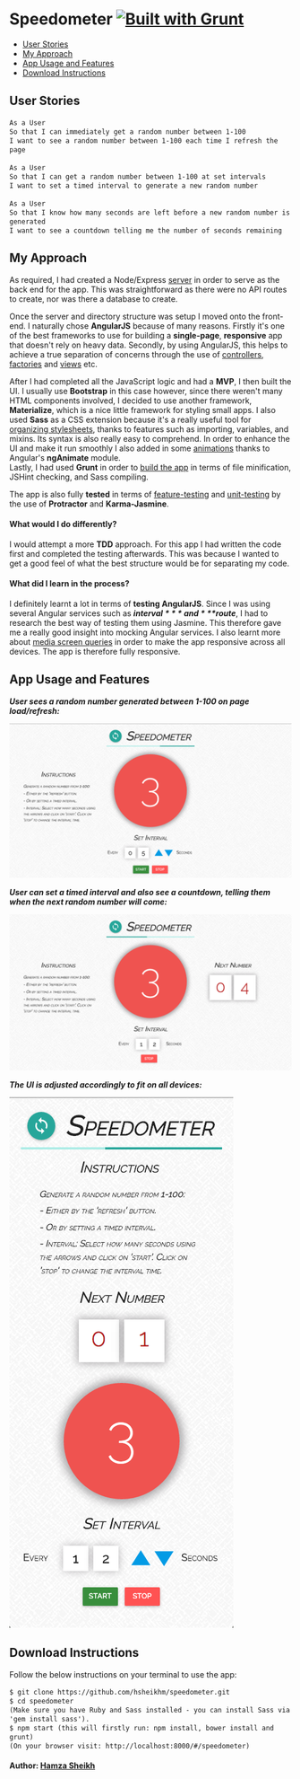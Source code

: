 # Speedometer [![Built with Grunt](https://cdn.gruntjs.com/builtwith.svg)](http://gruntjs.com/)

* [User Stories](#user-stories)
* [My Approach](#my-approach)
* [App Usage and Features](#app-usage-and-features)
* [Download Instructions](#download-instructions)

## User Stories

```
As a User
So that I can immediately get a random number between 1-100
I want to see a random number between 1-100 each time I refresh the page

As a User
So that I can get a random number between 1-100 at set intervals
I want to set a timed interval to generate a new random number

As a User
So that I know how many seconds are left before a new random number is generated
I want to see a countdown telling me the number of seconds remaining
```

## My Approach

As required, I had created a Node/Express [server](https://github.com/hsheikhm/speedometer/blob/master/server.js) in order to serve as the back end for the app. This was straightforward as there were no API routes to create, nor was there a database to create.

Once the server and directory structure was setup I moved onto the front-end. I naturally chose **AngularJS** because of many reasons. Firstly it's one of the best frameworks to use for building a **single-page**, **responsive** app that doesn't rely on heavy data. Secondly, by using AngularJS, this helps to achieve a true separation of concerns through the use of [controllers](https://github.com/hsheikhm/speedometer/blob/master/public/src/js/controllers/mainCtrl.js), [factories](https://github.com/hsheikhm/speedometer/tree/master/public/src/js/factories) and [views](https://github.com/hsheikhm/speedometer/blob/master/public/src/views/main-page.html) etc.

After I had completed all the JavaScript logic and had a **MVP**, I then built the UI. I usually use **Bootstrap** in this case however, since there weren't many HTML components involved, I decided to use another framework, **Materialize**, which is a nice little framework for styling small apps. I also used **Sass** as a CSS extension because it's a really useful tool for [organizing stylesheets](https://github.com/hsheikhm/speedometer/tree/master/public/src/css/sass), thanks to features such as importing, variables, and mixins. Its syntax is also really easy to comprehend. In order to enhance the UI and make it run smoothly I also added in some [animations](https://github.com/hsheikhm/speedometer/blob/master/public/src/css/sass/_animations.sass) thanks to Angular's **ngAnimate** module.  
Lastly, I had used **Grunt** in order to [build the app](https://github.com/hsheikhm/speedometer/blob/master/gruntfile.js) in terms of file minification, JSHint checking, and Sass compiling.

The app is also fully **tested** in terms of [feature-testing](https://github.com/hsheikhm/speedometer/blob/master/test/e2e/scenarios.js) and [unit-testing](https://github.com/hsheikhm/speedometer/tree/master/test/unit) by the use of **Protractor** and **Karma-Jasmine**.

#### What would I do differently?

I would attempt a more **TDD** approach. For this app I had written the code first and completed the testing afterwards. This was because I wanted to get a good feel of what the best structure would be for separating my code.

#### What did I learn in the process?

I definitely learnt a lot in terms of **testing AngularJS**. Since I was using several Angular services such as ***$interval*** and ***$route***, I had to research the best way of testing them using Jasmine. This therefore gave me a really good insight into mocking Angular services. I also learnt more about [media screen queries](https://github.com/hsheikhm/speedometer/blob/master/public/src/css/sass/_main-page-width-1050px.sass) in order to make the app responsive across all devices. The app is therefore fully responsive.

## App Usage and Features

***User sees a random number generated between 1-100 on page load/refresh:***

![Random Number](https://github.com/hsheikhm/Github-Images/blob/master/speedometer/random-number.png)

***User can set a timed interval and also see a countdown, telling them when the next random number will come:***

![Interval and Countdown](https://github.com/hsheikhm/Github-Images/blob/master/speedometer/interval-countdown.png)

***The UI is adjusted accordingly to fit on all devices:***

![Responsive Design](https://github.com/hsheikhm/Github-Images/blob/master/speedometer/responsive-design.png)

## Download Instructions

Follow the below instructions on your terminal to use the app:

```
$ git clone https://github.com/hsheikhm/speedometer.git
$ cd speedometer
(Make sure you have Ruby and Sass installed - you can install Sass via 'gem install sass').
$ npm start (this will firstly run: npm install, bower install and grunt)
(On your browser visit: http://localhost:8000/#/speedometer)
```

#### Author: [Hamza Sheikh](https://github.com/hsheikhm)
